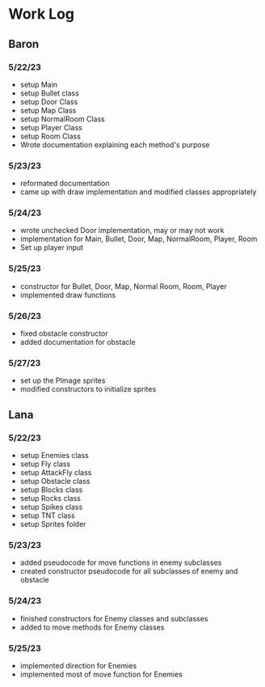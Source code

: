 # Work Log

## Baron

### 5/22/23

- setup Main
- setup Bullet class
- setup Door Class
- setup Map Class
- setup NormalRoom Class
- setup Player Class
- setup Room Class
- Wrote documentation explaining each method's purpose

### 5/23/23

- reformated documentation
- came up with draw implementation and modified classes appropriately

### 5/24/23

- wrote unchecked Door implementation, may or may not work
- implementation for Main, Bullet, Door, Map, NormalRoom, Player, Room
- Set up player input

### 5/25/23

- constructor for Bullet, Door, Map, Normal Room, Room, Player
- implemented draw functions

### 5/26/23

- fixed obstacle constructor
- added documentation for obstacle

### 5/27/23

- set up the PImage sprites
- modified constructors to initialize sprites

## Lana

### 5/22/23

- setup Enemies class
- setup Fly class
- setup AttackFly class
- setup Obstacle class
- setup Blocks class
- setup Rocks class
- setup Spikes class
- setup TNT class
- setup Sprites folder

### 5/23/23

- added pseudocode for move functions in enemy subclasses
- created constructor pseudocode for all subclasses of enemy and obstacle

### 5/24/23

- finished constructors for Enemy classes and subclasses
- added to move methods for Enemy classes

### 5/25/23

- implemented direction for Enemies
- implemented most of move function for Enemies
